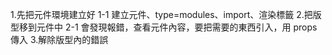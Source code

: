 

1.先把元件環境建立好
  1-1 建立元件、type=modules、import、渲染標籤
2.把版型移到元件中
  2-1 會發現報錯，查看元件內容，要把需要的東西引入，用 props 傳入
3.解除版型內的錯誤
